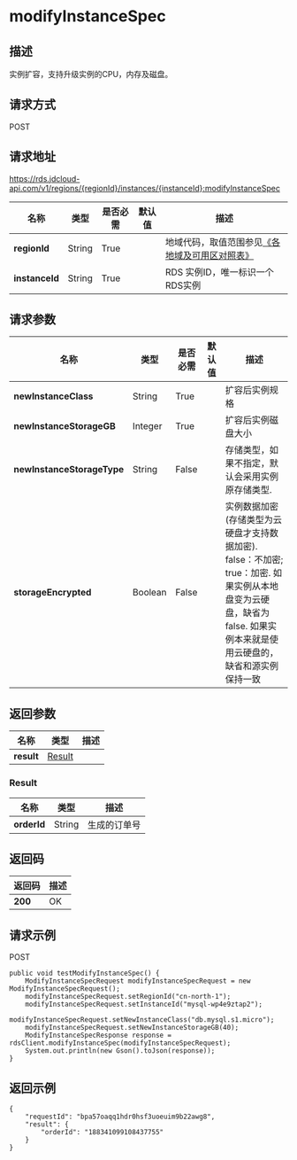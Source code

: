 # modifyInstanceSpec


## 描述
实例扩容，支持升级实例的CPU，内存及磁盘。

## 请求方式
POST

## 请求地址
https://rds.jdcloud-api.com/v1/regions/{regionId}/instances/{instanceId}:modifyInstanceSpec

|名称|类型|是否必需|默认值|描述|
|---|---|---|---|---|
|**regionId**|String|True| |地域代码，取值范围参见[《各地域及可用区对照表》](../Enum-Definitions/Regions-AZ.md)|
|**instanceId**|String|True| |RDS 实例ID，唯一标识一个RDS实例|

## 请求参数
|名称|类型|是否必需|默认值|描述|
|---|---|---|---|---|
|**newInstanceClass**|String|True| |扩容后实例规格|
|**newInstanceStorageGB**|Integer|True| |扩容后实例磁盘大小|
|**newInstanceStorageType**|String|False| |存储类型，如果不指定，默认会采用实例原存储类型.|
|**storageEncrypted**|Boolean|False| |实例数据加密(存储类型为云硬盘才支持数据加密). false：不加密; true：加密. 如果实例从本地盘变为云硬盘，缺省为false. 如果实例本来就是使用云硬盘的，缺省和源实例保持一致|


## 返回参数
|名称|类型|描述|
|---|---|---|
|**result**|[Result](modifyinstancespec#result)| |

### <div id="result">Result</div>
|名称|类型|描述|
|---|---|---|
|**orderId**|String|生成的订单号|

## 返回码
|返回码|描述|
|---|---|
|**200**|OK|

## 请求示例
POST
```
public void testModifyInstanceSpec() {
    ModifyInstanceSpecRequest modifyInstanceSpecRequest = new ModifyInstanceSpecRequest();
    modifyInstanceSpecRequest.setRegionId("cn-north-1");
    modifyInstanceSpecRequest.setInstanceId("mysql-wp4e9ztap2");
    modifyInstanceSpecRequest.setNewInstanceClass("db.mysql.s1.micro");
    modifyInstanceSpecRequest.setNewInstanceStorageGB(40);
    ModifyInstanceSpecResponse response = rdsClient.modifyInstanceSpec(modifyInstanceSpecRequest);
    System.out.println(new Gson().toJson(response));
}

```

## 返回示例
```
{
    "requestId": "bpa57oaqq1hdr0hsf3uoeuim9b22awg8", 
    "result": {
        "orderId": "188341099108437755"
    }
}
```
